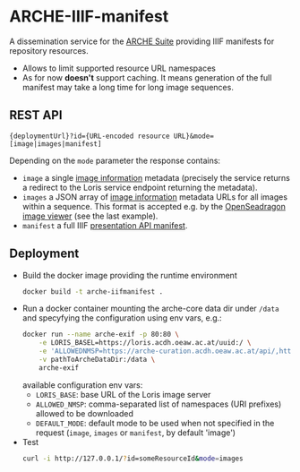 # ARCHE-IIIF-manifest

A dissemination service for the [ARCHE Suite](https://acdh-oeaw.github.io/arche-docs/) providing IIIF manifests for repository resources.

* Allows to limit supported resource URL namespaces
* As for now **doesn't** support caching.
  It means generation of the full manifest may take a long time for long image sequences.

## REST API

`{deploymentUrl}?id={URL-encoded resource URL}&mode=[image|images|manifest]`

Depending on the `mode` parameter the response contains:

* `image` a single [image information](https://iiif.io/api/image/2.1/#image-information) metadata
  (precisely the service returns a redirect to the Loris service endpoint returning the metadata).
* `images` a JSON array of [image information](https://iiif.io/api/image/2.1/#image-information) metadata URLs
  for all images within a sequence.
  This format is accepted e.g. by the [OpenSeadragon image viewer](https://openseadragon.github.io/examples/tilesource-iiif/) (see the last example).
* `manifest` a full IIIF [presentation API manifest](https://iiif.io/api/presentation/2.1/#manifest).

## Deployment

* Build the docker image providing the runtime environment
  ```bash
  docker build -t arche-iifmanifest .
  ```
* Run a docker container mounting the arche-core data dir under `/data` and specyfying the configuration using env vars, e.g.:
  ```bash
  docker run --name arche-exif -p 80:80 \
      -e LORIS_BASEL=https://loris.acdh.oeaw.ac.at/uuid:/ \
      -e 'ALLOWEDNMSP=https://arche-curation.acdh.oeaw.ac.at/api/,https://arche-dev.acdh-dev.oeaw.ac.at/api/' \
      -v pathToArcheDataDir:/data \
      arche-exif
  ```
  available configuration env vars:
  * `LORIS_BASE`: base URL of the Loris image server
  * `ALLOWED_NMSP`: comma-separated list of namespaces (URI prefixes) allowed to be downloaded
  * `DEFAULT_MODE`: default mode to be used when not specified in the request (`image`, `images` or `manifest`, by default 'image')
* Test
  ```bash
  curl -i http://127.0.0.1/?id=someResourceId&mode=images
  ```


